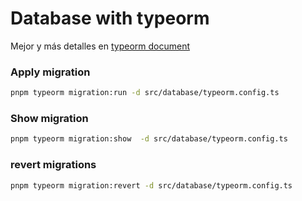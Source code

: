# Database with typeorm

Mejor y más detalles en [typeorm document](https://typeorm.io/docs/advanced-topics/using-cli#run-migrations)

### Apply migration

```bash
pnpm typeorm migration:run -d src/database/typeorm.config.ts
```

### Show migration

```bash
pnpm typeorm migration:show  -d src/database/typeorm.config.ts
```

### revert migrations

```bash
pnpm typeorm migration:revert -d src/database/typeorm.config.ts
```
